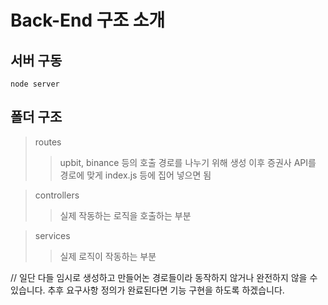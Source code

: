 # Back-End 구조 소개

## 서버 구동
```
node server
```

## 폴더 구조

> routes
>> upbit, binance 등의 호출 경로를 나누기 위해 생성
>> 이후 증권사 API를 경로에 맞게 index.js 등에 집어 넣으면 됨

> controllers
>> 실제 작동하는 로직을 호출하는 부분

> services
>> 실제 로직이 작동하는 부분

// 일단 다들 임시로 생성하고 만들어논 경로들이라 동작하지 않거나 완전하지 않을 수 있습니다. 추후 요구사항 정의가 완료된다면 기능 구현을 하도록 하겠습니다.
